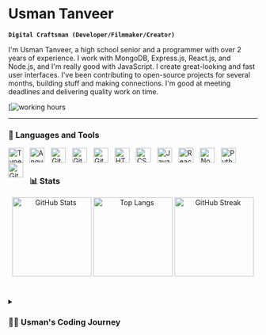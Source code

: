 # Usman Tanveer

**`Digital Craftsman (Developer/Filmmaker/Creator)`**

I'm Usman Tanveer, a high school senior and a programmer with over 2 years of experience. I work with MongoDB, Express.js, React.js, and Node.js, and I'm really good with JavaScript. I create great-looking and fast user interfaces. I've been contributing to open-source projects for several months, building stuff and making connections. I'm good at meeting deadlines and delivering quality work on time.

   <p align="left">
     [<img alt="working hours" title="My Working Hours" src="https://custom-icon-badges.demolab.com/badge/usman-tanveer?logo=clock&logoColor=white"/>
     
      
   </p>

---

### 🧰 Languages and Tools

<img align="left" alt="TypeScript" width="30px" style="padding-right:10px;" src="https://cdn.jsdelivr.net/gh/devicons/devicon/icons/typescript/typescript-plain.svg" />
<img align="left" alt="Angular" width="30px" style="padding-right:10px;" src="https://cdn.jsdelivr.net/gh/devicons/devicon/icons/angularjs/angularjs-plain.svg" />
<img align="left" alt="Git" width="30px" style="padding-right:10px;" src="https://cdn.jsdelivr.net/gh/devicons/devicon/icons/git/git-original.svg" />
<img align="left" alt="Git" width="30px" style="padding-right:10px;" src="https://cdn.jsdelivr.net/gh/devicons/devicon/icons/git/git-original.svg" />
<img align="left" alt="Git" width="30px" style="padding-right:10px;" src="https://cdn.jsdelivr.net/gh/devicons/devicon/icons/tailwindcss/tailwindcss-plain.svg" />        
<img align="left" alt="HTML" width="30px" style="padding-right:10px;" src="https://cdn.jsdelivr.net/gh/devicons/devicon/icons/html5/html5-plain.svg" />
<img align="left" alt="CSS" width="30px" style="padding-right:10px;" src="https://cdn.jsdelivr.net/gh/devicons/devicon/icons/css3/css3-plain.svg" />
<img align="left" alt="JavaScript" width="30px" style="padding-right:10px;" src="https://cdn.jsdelivr.net/gh/devicons/devicon/icons/javascript/javascript-plain.svg" />
<img align="left" alt="React" width="30px" style="padding-right:10px;" src="https://cdn.jsdelivr.net/gh/devicons/devicon/icons/react/react-original.svg" />
<img align="left" alt="NodeJS" width="30px" style="padding-right:10px;" src="https://cdn.jsdelivr.net/gh/devicons/devicon/icons/nodejs/nodejs-original.svg" />
<img align="left" alt="Python" width="30px" style="padding-right:10px;" src="https://cdn.jsdelivr.net/gh/devicons/devicon/icons/python/python-plain.svg" />
<img align="left" alt="GitHub" width="30px" style="padding-right:10px;" src="https://cdn.jsdelivr.net/gh/devicons/devicon/icons/github/github-original.svg" />

<br />

#

### 📊 Stats

<div align="center">
  <img src="https://github-readme-stats.vercel.app/api?username=UTandor&show_icons=true&theme=dracula&hide=stars&custom_title=Usman%20Tanveer&rank_icon=github" alt="GitHub Stats" height="160px">
  <img src="https://github-readme-stats.vercel.app/api/top-langs/?username=UTandor&hide=css&langs_count=5&layout=compact&theme=dracula" alt="Top Langs" height="160px">
  <img src="https://streak-stats.demolab.com?user=UTandor&theme=gruvbox&border_radius=4.5" alt="GitHub Streak" height="160px">
</div>

#

<details>
 <summary><h3>👨‍💻 Usman's Coding Journey</h3></summary>
   Greetings! I'm Usman Tanveer, a high school senior deeply immersed in the captivating universe of coding. With over 2 years of hands-on experience, my proficiency extends to MongoDB, Express.js, React.js, and Node.js, with a solid foundation in JavaScript. I take pride in creating not just visually appealing but also highly responsive user interfaces. Beyond the code, I've actively participated in the open-source community, contributing to diverse projects and establishing connections with fellow developers. Known for my commitment to meeting deadlines, I consistently deliver high-quality work. As I continue this exciting journey, I'm fueled by a passion for continuous learning and growth in the ever-evolving landscape of programming. Let's collaborate and craft something extraordinary!

[linkedin]: https://www.linkedin.com/in/usman-tnvr

